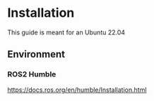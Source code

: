 # Installation

This guide is meant for an Ubuntu 22.04

## Environment

### ROS2 Humble

https://docs.ros.org/en/humble/Installation.html


